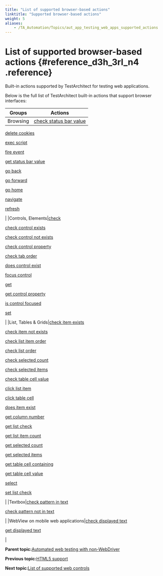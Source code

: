 ```yaml
--- 
title: "List of supported browser-based actions"
linktitle: "Supported browser-based actions"
weight: 5
aliases: 
    - /TA_Automation/Topics/aut_app_testing_web_apps_supported_actions.html
---
```

# List of supported browser-based actions {#reference_d3h_3rl_n4 .reference}

Built-in actions supported by TestArchitect for testing web applications.

Below is the full list of TestArchitect built-in actions that support browser interfaces:

|Groups|Actions|
|------|-------|
|Browsing|[check status bar value](bia_check_status_bar_value.html)

 [delete cookies](bia_delete_cookies.html)

 [exec script](bia_exec_script.html)

 [fire event](bia_fire_event.html)

 [get status bar value](bia_get_status_bar_value.html)

 [go back](bia_go_back.html)

 [go forward](bia_go_forward.html)

 [go home](bia_go_home.html)

 [navigate](bia_navigate.html)

 [refresh](bia_refresh.html)

|
|Controls, Elements|[check](bia_check.html)

 [check control exists](bia_check_control_exists.html)

 [check control not exists](bia_check_control_not_exists.html)

 [check control property](bia_check_control_property.html)

 [check tab order](bia_check_tab_order.html)

 [does control exist](bia_does_control_exist.html)

 [focus control](bia_focus_control.html)

 [get](bia_get.html)

 [get control property](bia_get_control_property.html)

 [is control focused](bia_is_control_focused.html)

 [set](bia_set.html)

|
|List, Tables & Grids|[check item exists](bia_check_item_exists.html)

 [check item not exists](bia_check_item_not_exists.html)

 [check list item order](bia_check_list_item_order.html)

 [check list order](bia_check_list_order.html)

 [check selected count](bia_check_selected_count.html)

 [check selected items](bia_check_selected_items.html)

 [check table cell value](bia_check_table_cell_value.html)

 [click list item](bia_click_list_item.html)

 [click table cell](bia_click_table_cell.html)

 [does item exist](bia_does_item_exist.html)

 [get column number](bia_get_column_number.html)

 [get list check](bia_get_list_check.html)

 [get list item count](bia_get_list_item_count.html)

 [get selected count](bia_get_selected_count.html)

 [get selected items](bia_get_selected_items.html)

 [get table cell containing](bia_get_table_cell_containing.html)

 [get table cell value](bia_get_table_cell_value.html)

 [select](bia_select.html)

 [set list check](bia_set_list_check.html)

|
|Textbox|[check pattern in text](bia_check_pattern_in_text.html)

 [check pattern not in text](bia_check_pattern_not_in_text.html)

|
|WebView on mobile web applications|[check displayed text](bia_check_displayed_text.html)

 [get displayed text](bia_get_displayed_text.html)

|

**Parent topic:**[Automated web testing with non-WebDriver](../../TA_Automation/Topics/WebKit.html)

**Previous topic:**[HTML5 support](../../TA_Automation/Topics/HTML5_automation.html)

**Next topic:**[List of supported web controls](../../TA_Automation/Topics/aut_app_testing_web_apps_supported_controls.html)

